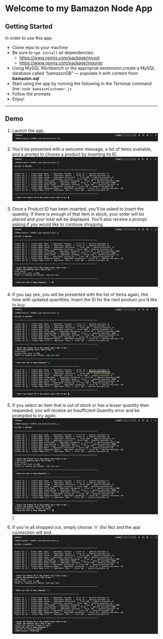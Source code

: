 # Welcome to my Bamazon Node App

## Getting Started
In order to use this app:
* Clone repo to your machine
* Be sure to `npm install` all dependencies:
    * https://www.npmjs.com/package/mysql
    * https://www.npmjs.com/package/inquirer
* Using MySQL Workbench or the appropriat eextension,create a MySQL database called "bamazonDB" — populate it with content from **bamazon.sql**
* Start using the app by running the following in the Terminal command line: `node bamazonCustomer.js`
* Follow the prompts
* Enjoy!

-----

## Demo

1. Launch the app. ![image 1](images/03-start.png)

2. You'll be presented with a welcome message, a list of items available, and a prompt to choose a product by inserting its ID. ![image 2](images/04-choose-product-id.png)

3. Once a Product ID has been inserted, you'll be asked to insert the quantity. If there is enough of that item in stock, your order will be placed and your total will be displayed. You'll also receive a prompt asking if you would like to continue shopping. ![image 3](images/05-choose-quantity.png)

4. If you say yes, you will be presented with the list of items again, this time with updated quantities. Insert the ID for the next product you'd like to buy. ![image 4](images/06-keep-shopping.png)

5. If you select an item that is out of stock or has a lesser quantity than requested, you will receive an Insufficient Quantity error and be prompted to try again. ![image 5](images/07-insufficient-quantity.png)]

6. If you're all shopped out, simply choose 'n' (for No) and the app connection will end. ![image 6](images/08-done-shopping.png)